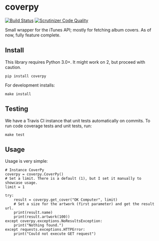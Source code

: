 # coverpy
[![Build Status](https://travis-ci.org/fallenshell/coverpy.svg?branch=master)](https://travis-ci.org/fallenshell/coverpy) [![Scrutinizer Code Quality](https://scrutinizer-ci.com/g/fallenshell/coverpy/badges/quality-score.png?b=master)](https://scrutinizer-ci.com/g/fallenshell/coverpy/?branch=master)

Small wrapper for the iTunes API; mostly for fetching album covers. As of now, fully feature complete.

## Install
This library requires Python 3.0+. It might work on 2, but proceed with caution.

`pip install coverpy`

For development installs:

`make install`

## Testing
We have a Travis CI instance that unit tests automatically on commits. To run code coverage tests and unit tests, run:

`make test`

## Usage
Usage is very simple:
  
    # Instance CoverPy
    coverpy = coverpy.CoverPy()
    # Set a limit. There is a default (1), but I set it manually to showcase usage.
    limit = 1

    try:
    	result = coverpy.get_cover("OK Computer", limit)
    	# Set a size for the artwork (first parameter) and get the result url.
    	print(result.name)
    	print(result.artwork(100))
    except coverpy.exceptions.NoResultsException:
    	print("Nothing found.")
    except requests.exceptions.HTTPError:
    	print("Could not execute GET request")

